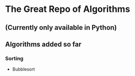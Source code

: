 # The Great Repo of Algorithms
## (Currently only available in Python)

## Algorithms added so far

### Sorting
* Bubblesort
